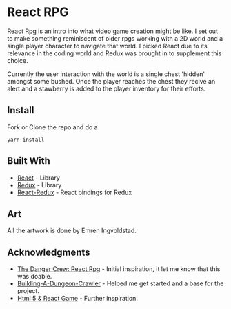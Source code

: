 # React RPG
React Rpg is an intro into what video game creation might be like. I set out to make something reminiscent of older rpgs working with a 2D world and a single player character to navigate that world. I picked React due to its relevance in the coding world and Redux was brought in to supplement this choice. 

Currently the user interaction with the world is a single chest 'hidden' amongst some bushed. Once the player reaches the chest they recive an alert and a stawberry is added to the player inventory for their efforts. 

## Install

Fork or Clone the repo and do a 
```
yarn install
```

## Built With

* [React](https://reactjs.org/) - Library
* [Redux](https://redux.js.org/) - Library
* [React-Redux](https://github.com/reactjs/react-redux) - React bindings for Redux

 ## Art

All the artwork is done by Emren Ingvoldstad. 

## Acknowledgments
* [The Danger Crew: React Rpg](https://youtu.be/0pfLapmfxdY) - Initial inspiration, it let me know that this was doable. 
* [Building-A-Dungeon-Crawler](https://github.com/react-u/013-building-a-dungeon-crawler-game-pt-3/) - Helped me get started and a base for the project.
* [Html 5 & React Game](https://youtu.be/hQur31QgDbc) - Further inspiration.
